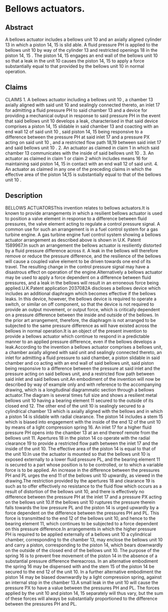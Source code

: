 # Bellows actuators.

## Abstract
A bellows actuator includes a bellows unit 10 and an axially aligned cylinder 13 in which a piston 14, 15 is slid able. A fluid pressure PH is applied to the bellows unit 10 by way of the cylinder 13 and restricted openings 18 in the piston 14, 15 . The piston 14, 15 engages an end wall of the bellows unit 10 so that a leak in the unit 10 causes the piston 14, 15 to apply a force substantially equal to that provided by the bellows unit 10 in normal operation.

## Claims
CLAIMS 1. A bellows actuator including a bellows unit 10 , a chamber 13 axially aligned with said unit 10 and sealingly connected thereto, an inlet 17 for admitting a fluid pressure PH to said chamber 13 and a device for providing a mechanical output in response to said pressure PH in the event that said bellows unit 10 develops a leak, characterised in that said device comprises a piston 14, 15 slidable in said chamber 13 and coacting with an end wall 12 of said unit 10 , said piston 14, 15 being responsive to a difference between the pressure PH at said inlet 17 and a pressure PX acting on said unit 10 , and a restricted flow path 18,19 between said inlet 17 and said bellows unit 10 . 2. An actuator as claimed in claim 1 in which said chamber 13 communicates with the inside of said bellows unit 10 . 3. An actuator as claimed in claim 1 or claim 2 which includes means 16 for maintaining said piston 14, 15 in contact with an end wall 12 of said unit. 4. An actuator as claimed in any one of the preceding claims in which the effective area of the piston 14,15 is substantially equal to that of the bellows unit 10 .

## Description
BELLOWS ACTUATORSThis invention relates to bellows actuators.It is known to provide arrangements in which a resilient bellows actuator is used to position a valve element in response to a difference between fluid pressures, the valve element acting to regulate a control pressure signal. A common use for such an arrangement is in a fuel control system for a gas turbine engine. A gas turbine engine fuel control system showing a bellows actuator arrangement as described above is shown in U.K. Patent 1589967.In such an arrangement the bellows actuator is resiliently distorted by a fluid pressure difference across it. A leak in the bellows will therefore remove or reduce the pressure difference, and the resilience of the bellows will cause a coupled valve element to be driven towards one end of its travel. The resulting change in the control pressure signal may have a disastrous effect on operation of the engine.Alternatively a bellows actuator may be used to apply a force dependent on a difference between fluid pressures, and a leak in the bellows will result in an erroneous force being applied.U.K.Patent application 2037082A discloses a bellows device which includes an additional diaphragm which becomes effective if the bellows leaks. In this device, however, the bellows device is required to operate a switch, or similar on off component, so that the device is not required to provide an output movement, or output force, which is critically dependent on a pressure difference between the inside and outside of the bellows. In the prior art arrangement, therefore, the diaphragm is not arranged to be subjected to the same pressure difference as will have existed across the bellows in normal operation.It is an object of the present invention to provide a bellows actuator which continue to respond in a predictable manner to an applied pressure difference, even if the bellows develops a leak.According to the invention a bellows actuator comprises a bellows unit, a chamber axially aligned with said unit and sealingly connected thereto, an inlet for admitting a fluid pressure to said chamber, a piston slidable in said chamber and co acting with an end wall of said bellows unit, said piston being responsive to a difference between the pressure at said inlet and the pressure acting on said bellows unit, and a restricted flow path between said inlet and said bellows unit.An embodiment of the invention will now be described by way of example only and with reference to the accompanying drawing, which is a longitudinal diagrammatic section through a bellows actuator.The diagram is several times full size and shows a resilient metal bellows unit 10 having a bearing element 11 secured to the outside of its closed end 12. The other end of the unit 10 is sealingly secured to a cylindrical chamber 13 which is axially aligned with the bellows and in which a piston 14 is slidable with radial clearance. The piston 14 includes a stem 15 which is biased into engagement with the inside of the end 12 of the unit 10 by means of a light compression spring 16. An inlet 17 for a higher fluid pressure PH opens into the chamber 13 at an end thereof remote from the bellows unit 11. Apertures 18 in the piston 14 co operate with the radial clearance 19 to provide a restricted flow path between the inlet 17 and the inside of the unit 10. The effective area of the piston 14 is equal to that of the unit 10.In use the actuator is mounted so that the bellows unit 10 is exposed externally to a lower fluid pressure PL, and the bearing element 11 is secured to a part whose position is to be controlled, or to which a variable force is to be applied. An increase in the difference between the pressures PH and PL urges the end 11 of the bellows unit 10 upwardly, as viewed in the drawing.The restriction provided by the apertures 18 and clearance 19 is such as to offer effectively no resistance to the fluid flow which occurs as a result of distortion of the bellows unit 10, and there is effectively no difference between the pressure PH at the inlet 17 and a pressure PX acting on the bellows unit 10.If the bellows unit 10 ruptures the pressure therein falls towards the low pressure PL and the piston 14 is urged upwardly by a force dependent on the difference between the pressures PH and PL. This force is transmitted to the end 12 of the bellows unit 10, and hence to the bearing element 11, which continues to be subjected to a force dependent on this pressure difference.In arrangements in which the higher pressure PH is required to be applied externally of a bellows unit 10 a cylindrical chamber, corresponding to the chamber 13, may enclose the bellows unit 10 and carry a piston, corresponding to the piston 14, which bears downwardly on the outside of the closed end of the bellows unit 10. The purpose of the spring 16 is to prevent free movement of the piston 14 in the absence of a substantial pressure difference thereacross. In an alternative embodiment the spring 16 may be dispensed with and the stem 15 of the piston 14 be secured to the end 12 of the unit 10. In a further alternative embodiment the piston 14 may be biased downwardly by a light compression spring, against an internal stop in the chamber 13.A small leak in the unit 10 will cause the pressure PX to have a value between the pressures PH and PL. The forces applied by the unit 10 and piston 14, 15 separately will thus vary, but the sum of these forces will always be substantially proportioned to the difference between the pressures PH and PL.
